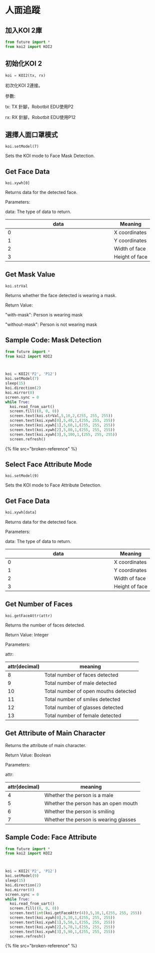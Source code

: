 # 人面追蹤

## 加入KOI 2庫

```python
from future import *
from koi2 import KOI2
```

## 初始化KOI 2

```python
koi = KOI2(tx, rx)
```

初次化KOI 2連接。

參數:

tx: TX 針腳，Robotbit EDU使用P2

rx: RX 針腳，Robotbit EDU使用P12

## 選擇人面口罩模式

```
koi.setModel(7)
```

Sets the KOI mode to Face Mask Detection.

## Get Face Data

```
koi.xywh[0]
```

Returns data for the detected face.

Parameters:&#x20;

data: The type of data to return.

<table><thead><tr><th width="324">data</th><th>Meaning</th></tr></thead><tbody><tr><td>0</td><td>X coordinates</td></tr><tr><td>1</td><td>Y coordinates</td></tr><tr><td>2</td><td>Width of face</td></tr><tr><td>3</td><td>Height of face</td></tr></tbody></table>

## Get Mask Value

```
koi.strVal
```

Returns whether the face detected is wearing a mask.

Return Value:

"with-mask": Person is wearing mask

"without-mask": Person is not wearing mask

## Sample Code: Mask Detection

```python
from future import *
from koi2 import KOI2



koi = KOI2('P2', 'P12')
koi.setModel(7)
sleep(15)
koi.direction(2)
koi.mirror(0)
screen.sync = 0
while True:
  koi.read_from_uart()
  screen.fill((0, 0, 0))
  screen.text(koi.strVal,5,10,2,(255, 255, 255))
  screen.text(koi.xywh[0],5,40,1,(255, 255, 255))
  screen.text(koi.xywh[1],5,60,1,(255, 255, 255))
  screen.text(koi.xywh[2],5,80,1,(255, 255, 255))
  screen.text(koi.xywh[3],5,100,1,(255, 255, 255))
  screen.refresh()

```

{% file src="broken-reference" %}

## Select Face Attribute Mode

```
koi.setModel(9)
```

Sets the KOI mode to Face Attribute Detection.

## Get Face Data

```python
koi.xywh[data]
```

Returns data for the detected face.

Parameters:&#x20;

data: The type of data to return.

<table><thead><tr><th width="324">data</th><th>Meaning</th></tr></thead><tbody><tr><td>0</td><td>X coordinates</td></tr><tr><td>1</td><td>Y coordinates</td></tr><tr><td>2</td><td>Width of face</td></tr><tr><td>3</td><td>Height of face</td></tr></tbody></table>

## Get Number of Faces

```
koi.getFaceAttr(attr)
```

Returns the number of faces detected.

Return Value: Integer

Parameters:&#x20;

attr:

| attr(decimal) | meaning                              |
| ------------- | ------------------------------------ |
| 8             | Total number of faces detected       |
| 9             | Total number of male detected        |
| 10            | Total number of open mouths detected |
| 11            | Total number of smiles detected      |
| 12            | Total number of glasses detected     |
| 13            | Total number of female detected      |

## Get Attribute of Main Character

Returns the attribute of main character.

Return Value: Boolean

Parameters:

attr:

| attr(decimal) | meaning                               |
| ------------- | ------------------------------------- |
| 4             | Whether the person is a male          |
| 5             | Whether the person has an open mouth  |
| 6             | Whether the person is smiling         |
| 7             | Whether the person is wearing glasses |

## Sample Code: Face Attribute

```python
from future import *
from koi2 import KOI2



koi = KOI2('P2', 'P12')
koi.setModel(9)
sleep(15)
koi.direction(2)
koi.mirror(0)
screen.sync = 0
while True:
  koi.read_from_uart()
  screen.fill((0, 0, 0))
  screen.text(int(koi.getFaceAttr(4)),5,10,1,(255, 255, 255))
  screen.text(koi.xywh[0],5,30,1,(255, 255, 255))
  screen.text(koi.xywh[1],5,50,1,(255, 255, 255))
  screen.text(koi.xywh[2],5,70,1,(255, 255, 255))
  screen.text(koi.xywh[3],5,90,1,(255, 255, 255))
  screen.refresh()

```

{% file src="broken-reference" %}
